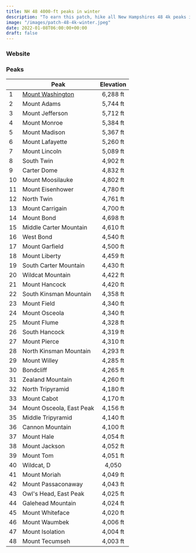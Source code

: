 ```yaml
---
title: NH 48 4000-ft peaks in winter 
description: "To earn this patch, hike all New Hampshires 48 4k peaks in winter"
image: "/images/patch-48-4k-winter.jpeg"
date: 2022-01-08T06:00:00+00:00
draft: false
---
```


### Website
### Peaks
|| Peak        |     Elevation      | 
|-| ------------- | :-----------: | 
|1| [Mount Washington](../peaks/washington) | 6,288 ft      |
|2| Mount Adams | 5,744 ft |
|3| Mount Jefferson | 5,712 ft      |
|4| Mount Monroe | 5,384 ft      |
|5| Mount Madison | 5,367 ft      |
|6| Mount Lafayette | 5,260 ft      |
|7| Mount Lincoln | 5,089 ft      |
|8| South Twin | 4,902 ft      |
|9| Carter Dome | 4,832 ft      |
|10| Mount Moosilauke | 4,802 ft      |
|11| Mount Eisenhower | 4,780 ft      |
|12| North Twin | 4,761 ft      |
|13| Mount Carrigain | 4,700 ft      |
|14| Mount Bond     | 4,698 ft    |
|15| Middle Carter Mountain | 4,610 ft      |
|16| West Bond | 4,540 ft      |
|17| Mount Garfield | 4,500 ft      |
|18| Mount Liberty | 4,459 ft      |
|19| South Carter Mountain | 4,430 ft      |
|20| Wildcat Mountain | 4,422 ft      |
|21| Mount Hancock | 4,420 ft      |
|22| South Kinsman Mountain | 4,358 ft      |
|23| Mount Field | 4,340 ft      |
|24| Mount Osceola | 4,340 ft      |
|25| Mount Flume | 4,328 ft      |
|26| South Hancock | 4,319 ft      |
|27| Mount Pierce | 4,310 ft      |
|28| North Kinsman Mountain | 4,293 ft      |
|29| Mount Willey | 4,285 ft      |
|30| Bondcliff | 4,265 ft      |
|31| Zealand Mountain | 4,260 ft      |
|32| North Tripyramid | 4,180 ft      |
|33| Mount Cabot | 4,170 ft      |
|34| Mount Osceola, East Peak | 4,156 ft      |
|35| Middle Tripyramid | 4,140 ft      |
|36| Cannon Mountain | 4,100 ft      |
|37| Mount Hale | 4,054 ft      |
|38| Mount Jackson | 4,052 ft      |
|39| Mount Tom | 4,051 ft      |
|40| Wildcat, D | 4,050 |
|41| Mount Moriah | 4,049 ft      |
|42| Mount Passaconaway | 4,043 ft      |
|43| Owl's Head, East Peak | 4,025 ft      |
|44| Galehead Mountain | 4,024 ft      |
|45| Mount Whiteface | 4,020 ft      |
|46| Mount Waumbek | 4,006 ft      |
|47| Mount Isolation | 4,004 ft      |
|48| Mount Tecumseh | 4,003 ft      |
